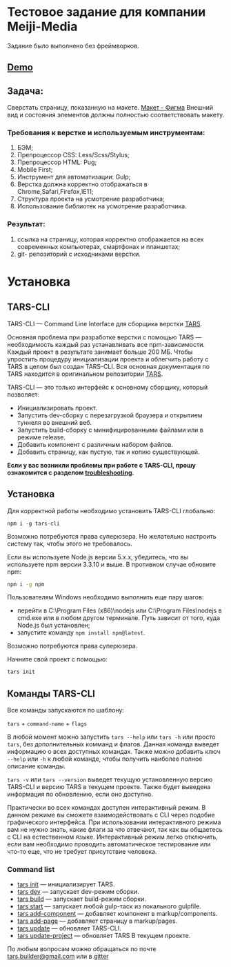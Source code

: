 # Тестовое задание для компании Meiji-Media

Задание было выполнено без фреймворков.

## [Demo](https://tiigrus.github.io/Meiji-Media_test/)

## Задача:

Сверстать страницу, показанную на макете.
[Макет - Фигма](https://www.figma.com/file/GhXlR52smlsa6IpskgMuzo/TestWeb?node-id=0%3A1)
Внешний вид и состояния элементов должны полностью соответствовать макету.

### Требования к верстке и используемым инструментам:

1. БЭМ;
2. Препроцессор CSS: Less/Scss/Stylus;
3. Препроцессор HTML: Pug;
4. Mobile First;
5. Инструмент для автоматизации: Gulp;
6. Верстка должна корректно отображаться в Chrome,Safari,Firefox,IE11;
7. Структура проекта на усмотрение разработчика;
8. Использование библиотек на усмотрение разработчика.

### Результат:

1. ссылка на страницу, которая корректно отображается на всех современных компьютерах, смартфонах и планшетах;
2. git- репозиторий с исходниками верстки.

# Установка

## TARS-CLI

TARS-CLI — Command Line Interface для сборщика верстки [TARS](https://github.com/tars/tars/blob/master/README_RU.md).

Основная проблема при разработке верстки с помощью TARS — необходимость каждый раз устанавливать все npm-зависимости. Каждый проект в результате занимает больше 200 МБ. Чтобы упростить процедуру инициализации проекта и облегчить работу с TARS в целом был создан TARS-CLI. Вся основная документация по TARS находится в оригинальном репозитории [TARS](https://github.com/tars/tars/blob/master/README_RU.md).

TARS-CLI — это только интерфейс к основному сборщику, который позволяет:

* Инициализировать проект.
* Запустить dev-сборку с перезагрузкой браузера и открытием туннеля во внешний веб.
* Запустить build-сборку с минифицированными файлами или в режиме release.
* Добавить компонент с различным набором файлов.
* Добавить страницу, как пустую, так и копию существующей.

**Если у вас возникли проблемы при работе с TARS-CLI, прошу ознакомится с разделом [troubleshooting](https://github.com/tars/tars-cli/blob/master/docs/ru/troubleshooting.md).**

## Установка

Для корректной работы необходимо установить TARS-CLI глобально:

`npm i -g tars-cli`

Возможно потребуются права суперюзера. Но желательно настроить систему так, чтобы этого не требовалось.

Если вы используете Node.js версии 5.x.x, убедитесь, что вы используете npm версии 3.3.10 и выше. В противном случае обновите npm:

```bash
npm i -g npm
```

Пользователям Windows необходимо выполнить еще пару шагов:

* перейти в C:\Program Files (x86)\nodejs или C:\Program Files\nodejs в cmd.exe или в любом другом терминале. Путь зависит от того, куда Node.js был установлен;
* запустите команду `npm install npm@latest`.

Возможно потребуются права суперюзера.

Начните свой проект с помощью:

```bash
tars init
```

## Команды TARS-CLI

Все команды запускаются по шаблону:

`tars` + `command-name` + `flags`

В любой момент можно запустить `tars --help` или `tars -h` или просто `tars`, без дополнительных комманд и флагов. Данная команда выведет информацию о всех доступных командах. Также можно добавить ключ `--help` или `-h` к любой команде, чтобы получить наиболее полное описание команды.

`tars -v` или `tars --version` выведет текущую установленную версию TARS-CLI и версию TARS в текущем проекте. Также будет выведена информация по обновлению, если оно доступно.

Практически во всех командах доступен интерактивный режим. В данном режиме вы сможете взаимодействовать с CLI через подобие графического интерфейса. При использовании интерактивного режима вам не нужно знать, какие флаги за что отвечают, так как вы общаетесь с CLI на естественном языке. Интерактивный режим легко отключить, если вам необходимо проводить автоматическое тестирование или что-то еще, что не требует присутствие человека.

### Command list

* [tars init](https://github.com/tars/tars-cli/blob/master/docs/ru/commands.md#tars-init) — инициализирует TARS.
* [tars dev](https://github.com/tars/tars-cli/blob/master/docs/ru/commands.md#tars-dev) — запускает dev-режим сборки.
* [tars build](https://github.com/tars/tars-cli/blob/master/docs/ru/commands.md#tars-build) — запускает build-режим сборки.
* [tars start](https://github.com/tars/tars-cli/blob/master/docs/ru/commands.md#tars-start-taskname) — запускает любой gulp-таск из локального gulpfile.
* [tars add-component](https://github.com/tars/tars-cli/blob/master/docs/ru/commands.md#tars-add-component-componentname) — добавляет компонент в markup/components.
* [tars add-page](https://github.com/tars/tars-cli/blob/master/docs/ru/commands.md#tars-add-page-pagename) — добавляет страницу в markup/pages.
* [tars update](https://github.com/tars/tars-cli/blob/master/docs/ru/commands.md#tars-update) — обновляет TARS-CLI.
* [tars update-project](https://github.com/tars/tars-cli/blob/master/docs/ru/commands.md#tars-update-project) — обновляет TARS В текущем проекте.

По любым вопросам можно обращаться по почте [tars.builder@gmail.com](tars.builder@gmail.com) или в [gitter](https://gitter.im/tars/tars-cli?utm_source=badge&utm_medium=badge&utm_campaign=pr-badge&utm_content=body_badge)

[downloads-image]: http://img.shields.io/npm/dm/tars-cli.svg?style=flat-square
[npm-url]: https://npmjs.org/package/tars-cli
[npm-image]: http://img.shields.io/npm/v/tars-cli.svg?style=flat-square

[travis-image]: https://travis-ci.org/tars/tars-cli.svg?branch=master
[travis-link]: https://travis-ci.org/tars/tars-cli

[deps-image]: https://david-dm.org/tars/tars-cli.svg?style=flat-square
[deps-link]: https://david-dm.org/tars/tars-cli

[gitter-image]: https://img.shields.io/badge/gitter-join%20chat%20%E2%86%92-brightgreen.svg?style=flat-square
[gitter-link]: https://gitter.im/tars/tars-cli?utm_source=badge&utm_medium=badge&utm_campaign=pr-badge&utm_content=body_badge

